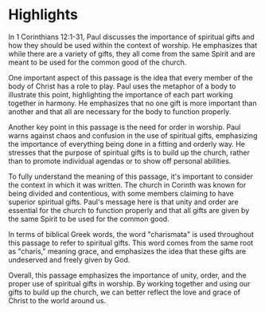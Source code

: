 # Highlights

In 1 Corinthians 12:1-31, Paul discusses the importance of spiritual gifts and how they should be used within the context of worship. He emphasizes that while there are a variety of gifts, they all come from the same Spirit and are meant to be used for the common good of the church.

One important aspect of this passage is the idea that every member of the body of Christ has a role to play. Paul uses the metaphor of a body to illustrate this point, highlighting the importance of each part working together in harmony. He emphasizes that no one gift is more important than another and that all are necessary for the body to function properly.

Another key point in this passage is the need for order in worship. Paul warns against chaos and confusion in the use of spiritual gifts, emphasizing the importance of everything being done in a fitting and orderly way. He stresses that the purpose of spiritual gifts is to build up the church, rather than to promote individual agendas or to show off personal abilities.

To fully understand the meaning of this passage, it's important to consider the context in which it was written. The church in Corinth was known for being divided and contentious, with some members claiming to have superior spiritual gifts. Paul's message here is that unity and order are essential for the church to function properly and that all gifts are given by the same Spirit to be used for the common good.

In terms of biblical Greek words, the word "charismata" is used throughout this passage to refer to spiritual gifts. This word comes from the same root as "charis," meaning grace, and emphasizes the idea that these gifts are undeserved and freely given by God.

Overall, this passage emphasizes the importance of unity, order, and the proper use of spiritual gifts in worship. By working together and using our gifts to build up the church, we can better reflect the love and grace of Christ to the world around us.

